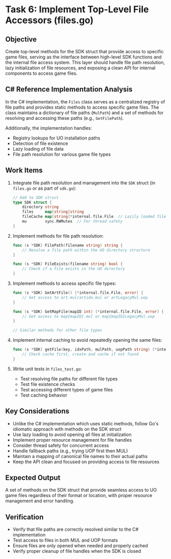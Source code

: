 # Task 6: Implement Top-Level File Accessors (files.go)

## Objective
Create top-level methods for the SDK struct that provide access to specific game files, serving as the interface between high-level SDK functions and the internal file access system. This layer should handle file path resolution, lazy initialization of file resources, and exposing a clean API for internal components to access game files.

## C# Reference Implementation Analysis
In the C# implementation, the `Files` class serves as a centralized registry of file paths and provides static methods to access specific game files. The class maintains a dictionary of file paths (`MulPath`) and a set of methods for resolving and accessing these paths (e.g., `GetFilePath`).

Additionally, the implementation handles:
- Registry lookups for UO installation paths
- Detection of file existence
- Lazy loading of file data
- File path resolution for various game file types

## Work Items
1. Integrate file path resolution and management into the `SDK` struct (in `files.go` or as part of `sdk.go`):
   ```go
   // Add to SDK struct
   type SDK struct {
       directory string
       files     map[string]string
       fileCache map[string]*internal.file.File  // Lazily loaded file handles
       mu        sync.RWMutex  // For thread safety
   }
   ```

2. Implement methods for file path resolution:
   ```go
   func (s *SDK) FilePath(filename string) string {
       // Resolve a file path within the UO directory structure
   }

   func (s *SDK) FileExists(filename string) bool {
       // Check if a file exists in the UO directory
   }
   ```

3. Implement methods to access specific file types:
   ```go
   func (s *SDK) GetArtFile() (*internal.file.File, error) {
       // Get access to art.mul/artidx.mul or artLegacyMul.uop
   }

   func (s *SDK) GetMapFile(mapID int) (*internal.file.File, error) {
       // Get access to map{mapID}.mul or map{mapID}LegacyMul.uop
   }

   // Similar methods for other file types
   ```

4. Implement internal caching to avoid repeatedly opening the same files:
   ```go
   func (s *SDK) getFile(key, idxPath, mulPath, uopPath string) (*internal.file.File, error) {
       // Check cache first, create and cache if not found
   }
   ```

5. Write unit tests in `files_test.go`:
   - Test resolving file paths for different file types
   - Test file existence checks
   - Test accessing different types of game files
   - Test caching behavior

## Key Considerations
- Unlike the C# implementation which uses static methods, follow Go's idiomatic approach with methods on the SDK struct
- Use lazy loading to avoid opening all files at initialization
- Implement proper resource management for file handles
- Consider thread safety for concurrent access
- Handle fallback paths (e.g., trying UOP first then MUL)
- Maintain a mapping of canonical file names to their actual paths
- Keep the API clean and focused on providing access to file resources

## Expected Output
A set of methods on the SDK struct that provide seamless access to UO game files regardless of their format or location, with proper resource management and error handling.

## Verification
- Verify that file paths are correctly resolved similar to the C# implementation
- Test access to files in both MUL and UOP formats
- Ensure files are only opened when needed and properly cached
- Verify proper cleanup of file handles when the SDK is closed